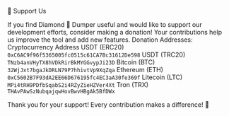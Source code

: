💖 Support Us

If you find Diamond 💎 Dumper useful and would like to support our development efforts, consider making a donation!
Your contributions help us improve the tool and add new features.
Donation Addresses:
​
Cryptocurrency	Address
USDT (ERC20)	`0xC6AC9f96f5365005fc0515c61CA7Bc31612De598`
USDT (TRC20)	`TNzb4anVHyTX8hVDkRirBkMYGGvypJi23D`
Bitcoin (BTC)	`32WjJxt7bgaJkDRLN79P7hhivtVp9XqZqa`
Ethereum (ETH)	`0xC5602B7F93dA2EE66D676195fc4EC3aA30fe369f`
Litecoin (LTC)	`MPi4tRH9PDfbSqabS2i4RZyZieHZVer4Xt`
Tron (TRX)	`THAvPAwSzNubqajqwHovBwvHBgAk5BfDWx`

Thank you for your support! Every contribution makes a difference! 🙌
